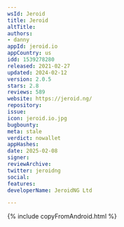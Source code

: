 ```yaml
---
wsId: Jeroid
title: Jeroid
altTitle: 
authors:
- danny
appId: jeroid.io
appCountry: us
idd: 1539278280
released: 2021-02-27
updated: 2024-02-12
version: 2.0.5
stars: 2.8
reviews: 589
website: https://jeroid.ng/
repository: 
issue: 
icon: jeroid.io.jpg
bugbounty: 
meta: stale
verdict: nowallet
appHashes: 
date: 2025-02-08
signer: 
reviewArchive: 
twitter: jeroidng
social: 
features: 
developerName: JeroidNG Ltd

---
```


{% include copyFromAndroid.html %}
